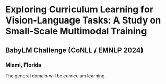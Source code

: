 # Exploring Curriculum Learning for Vision-Language Tasks: A Study on Small-Scale Multimodal Training
## BabyLM Challenge (CoNLL / EMNLP 2024)
### Miami, Florida


The general domain will be curriculum learning.
